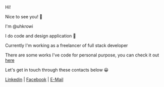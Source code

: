 Hi!

Nice to see you! 👋

I'm @uhkrowi

I do code and design application 🚀 

Currently I'm working as a freelancer of full stack developer

There are some works I've code for personal purpose, you can check it out [here](https://www.notion.so/bcf34d2d1fd64d169dff00f9626b4572)

Let's get in touch through these contacts below 😀

[Linkedin](https://www.linkedin.com/in/uhkrowi/) |
[Facebook](https://facebook.com/uhkrowi/) |
[E-Mail](mailto:uhkrowi@gmail.com)
